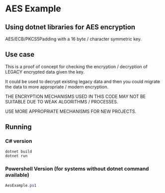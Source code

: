 # AES Example

## Using dotnet libraries for AES encryption 

AES/ECB/PKCS5Padding with a 16 byte / character symmetric key.

## Use case

This is a proof of concept for checking the encryption / decryption of LEGACY encrypted data given the key.

It could be used to decrypt existing legacy data and then you could migrate the data to more appropriate / modern encryption.

THE ENCRYPTION MECHANISMS USED IN THIS CODE MAY NOT BE SUITABLE DUE TO WEAK ALGORITHMS / PROCESSES.

USE MORE APPROPRIATE MECHANISMS FOR NEW PROJECTS.

## Running

### C# version

~~~powershell
dotnet build
dotnet run
~~~

### Powershell Version (for systems without dotnet command available)

~~~powershell
AesExample.ps1
~~~
